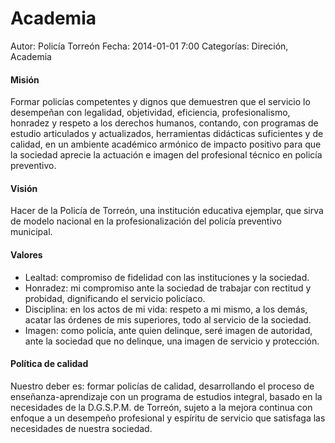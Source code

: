 Academia
=======================

Autor: Policía Torreón
Fecha: 2014-01-01 7:00
Categorías: Direción, Academia

#### Misión

Formar policías competentes y dignos que demuestren que el servicio lo desempeñan con legalidad, objetividad, eficiencia, profesionalismo, honradez y respeto a los derechos humanos, contando, con programas de estudio articulados y actualizados, herramientas didácticas suficientes y de calidad, en un ambiente académico armónico de impacto positivo para que la sociedad aprecie la actuación e imagen del profesional técnico en policía preventivo.

#### Visión

Hacer de la Policía de Torreón, una institución educativa ejemplar, que sirva de modelo nacional en la profesionalización del policía preventivo municipal.

#### Valores

* Lealtad: compromiso de fidelidad con las instituciones y la sociedad.
* Honradez: mi compromiso ante la sociedad de trabajar con rectitud y probidad, dignificando el servicio policíaco.
* Disciplina: en los actos de mi vida: respeto a mi mismo, a los demás, acatar las órdenes de mis superiores, todo al servicio de la sociedad.
* Imagen: como policía, ante quien delinque, seré imagen de autoridad, ante la sociedad que no delinque, una imagen de servicio y protección.

#### Política de calidad

Nuestro deber es: formar policías de calidad, desarrollando el proceso de enseñanza-aprendizaje con un programa de estudios integral, basado en la necesidades de la D.G.S.P.M. de Torreón, sujeto a la mejora continua con enfoque a un desempeño profesional y espíritu de servicio que satisfaga las necesidades de nuestra sociedad.

